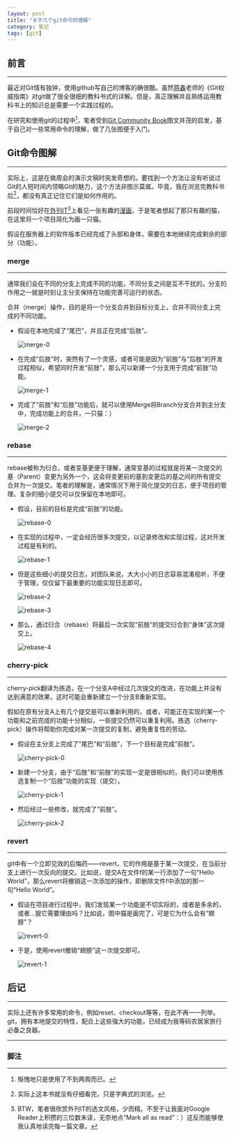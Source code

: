 ```yaml
---
layout: post
title: "关于几个git命令的理解"
category: 笔记
tags: [git]
---
```


## 前言 ##
---
最近对Git情有独钟，使用github写自己的博客的确很酷。虽然[蒋鑫][]老师的《Git权威指南》对git做了很全很细的教科书式的详解。但是，真正理解并且熟练运用教科书上的知识总是需要一个实践过程的。

在研究和使用git的过程中[^1]，笔者受到[Git Community Book][]图文并茂的启发，基于自己对一些常用命令的理解，做了几张图便于入门。

## Git命令图解 ##
---
实际上，这是在做周会的演示文稿时突发奇想的。要找到一个方法让没有听说过Git的人短时间内领略Git的魅力，这个方法非图示莫属。毕竟，我在浏览完教科书后[^3]，都没有真正记住它们是如何作用的。

前段时间恰好在[外刊IT][][^2]上看见一张有趣的[漫画][]，于是笔者想起了那只有趣的猫，在这里将一个项目简化为画一只猫。

假设在服务器上的软件版本已经完成了头部和身体，需要在本地继续完成剩余的部分（功能）。

### merge ###
---
通常我们会在不同的分支上完成不同的功能，不同分支之间是互不干扰的。分支的作用之一就是时刻让主分支保持在功能完善可运行的状态。

合并（merge）操作，目的是将一个分支合并到目标分支上，合并不同分支上完成的不同功能。

- 假设在本地完成了“尾巴”，并且正在完成“后肢”。

    ![merge-0](/assets/images/posts/2012-12-28-merge-0.png)

- 在完成“后肢”时，突然有了一个灵感，或者可能是因为“前肢”与“后肢”的开发过程相似，希望同时开发“前肢”，那么可以新建一个分支用于完成“前肢”功能。

	![merge-1](/assets/images/posts/2012-12-28-merge-1.png)

- 完成了“前肢”和“后肢”功能后，就可以使用Merge将Branch分支合并到主分支中，完成功能上的合并，一只猫：）

	![merge-2](/assets/images/posts/2012-12-28-merge-2.png)

### rebase ###
---
rebase被称为衍合，或者变基更便于理解，通常变基的过程就是将某一次提交的基（Parent）变更为另外一个，这会将变更前的基到变更后的基之间的所有提交合并为一次提交。笔者的理解是，通常情况下用于简化提交的日志，便于项目的管理。复杂的细小提交可以仅保留在本地即可。

- 假设，目前的目标是完成“前肢”的功能。

	![rebase-0](/assets/images/posts/2012-12-28-rebase-0.png)

- 在实现的过程中，一定会经历很多次提交，以记录修改和实现过程，这对开发过程是有利的。

	![rebase-1](/assets/images/posts/2012-12-28-rebase-1.png)

- 但是这些细小的提交日志，对团队来说，大大小小的日志容易混淆视听，不便于管理，仅仅留下最重要的功能实现日志即可。

	![rebase-2](/assets/images/posts/2012-12-28-rebase-2.png)

	![rebase-3](/assets/images/posts/2012-12-28-rebase-3.png)

- 那么，通过衍合（rebase）将最后一次实现“前肢”的提交衍合到“身体”这次提交上。

	![rebase-4](/assets/images/posts/2012-12-28-rebase-4.png)

### cherry-pick ###
---
cherry-pick翻译为拣选，在一个分支A中经过几次提交的改进，在功能上并没有达到满意的效果，这时可能会重新建立一个分支B重新实现。

假如在原有分支A上有几个提交是可以重新利用的，或者，可能正在实现的某一个功能和之前完成的功能十分相似，一些提交仍然可以重复利用。拣选（cherry-pick）操作将帮助你完成对某一次提交的复制，避免重复性的劳动。

- 假设在主分支上完成了“尾巴”和“后肢”，下一个目标是完成“前肢”。

    ![cherry-pick-0](/assets/images/posts/2012-12-28-cherry-pick-0.png)

- 新建一个分支，由于“后肢”和“前肢”的实现一定是很相似的，我们可以使用拣选复制一个“后肢”功能的实现（提交）。

    ![cherry-pick-1](/assets/images/posts/2012-12-28-cherry-pick-1.png)

- 然后经过一些修改，就完成了“前肢”。

    ![cherry-pick-2](/assets/images/posts/2012-12-28-cherry-pick-2.png)

### revert ###
---
git中有一个立即见效的后悔药——revert，它的作用是基于某一次提交，在当前分支上进行一次反向的提交。比如说，提交A在文件f的某一行添加了一句“Hello World”，那么revert将撤销这一次添加的操作，即删除文件f中添加的那一句“Hello World”。

- 假设在项目进行过程中，我们发现某一个功能是不切实际的，或者是多余的，或者...狠它需要理由吗？比如说，图中猫是画完了，可是它为什么会有“翅膀”？

    ![revert-0](/assets/images/posts/2012-12-28-revert-0.png)

- 于是，使用revert撤销“翅膀”这一次提交即可。

    ![revert-1](/assets/images/posts/2012-12-28-revert-1.png)

## 后记 ##
---
实际上还有许多常用的命令，例如reset、checkout等等，在此不再一一列举。git，拥有本地提交的特性，配合上这些强大的功能，已经成为我等码农居家旅行必备之良器。


---

### 脚注 ###

[^1]: 惭愧地只是使用了不到两周而已。

[^2]: BTW，笔者很欣赏外刊IT的选文风格，少而精。不至于让我面对Google Reader上积攒的三位数未读，无奈地点“Mark all as read”：）这反而能够使我认真地读完每一篇文章。

[^3]: 实际上这本书就没有仔细看完，只是字典式的浏览。

[蒋鑫]: http://www.worldhello.net
[Git Community Book]: http://gitbook.liuhui998.com
[外刊IT]: http://www.aqee.net
[漫画]: http://www.aqee.net/software-en-jpg/